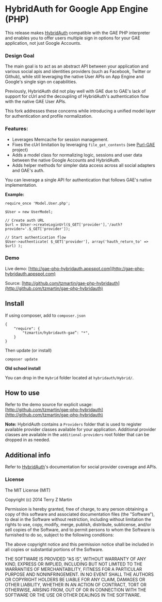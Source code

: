 # HybridAuth for Google App Engine (PHP)

This release makes [HybridAuth](http://hybridauth.sourceforge.net) compatible with the GAE PHP interpreter and enables you to offer users multiple sign in options for your GAE application, not just Google Accounts.

### Design Goal

The main goal is to act as an abstract API between your application and various social apis and identities providers (such as Facebook, Twitter or Github), while still leveraging the native User APIs on App Engine and Google's single sign on capabilities.

Previously, HybridAuth did not play well with GAE due to GAE's lack of support for cUrl and the decoupling of HybridAuth's authentication flow with the native GAE User APIs.

This fork addresses these concerns while introducing a unified model layer for authentication and profile normalization.

### Features:

- Leverages Memcache for session management.
- Fixes the cUrl limitation by leveraging ```file_get_contents``` (see [Purl-GAE](http://github.com/tzmartin/purl-gae) project)
- Adds a model class for normalizing logic, sessions and user data between the native Google Accounts and HybridAuth.
- Adds helper methods for simpler data access across all social adapters and GAE's auth.

You can leverage a single API for authentication that follows GAE's native implementation.

**Example:**

```
require_once 'Model.User.php';

$User = new UserModel;

// Create auth URL
$url = $User->createLoginUrl($_GET['provider'],'/auth?provider='.$_GET['provider']);
      
// Start authentication flow
$User->authenticate( $_GET['provider'], array('hauth_return_to' => $url) );
```

### Demo

Live demo: [http://gae-php-hybridauth.appspot.com](http://gae-php-hybridauth.appspot.com)

Source: [http://github.com/tzmartin/gae-php-hybridauth](http://github.com/tzmartin/gae-php-hybridauth)

## Install

If using composer, add to ```composer.json```

```
{
    "require": {
        "tzmartin/hybridauth-gae”: "*",
    }
}
```
Then update (or install)

```
composer update
```
**Old school install**

You can drop in the ```Hybrid``` folder located at ```hybridauth/Hybrid/```.

## How to use

Refer to the demo source for explicit usage: [http://github.com/tzmartin/gae-php-hybridauth](http://github.com/tzmartin/gae-php-hybridauth)

**Note:** 
HybridAuth contains a ```Providers``` folder that is used to register available provider classes available for your application.  Additional provider classes are available in the ```additional-providers``` root folder that can be dropped in as needed.

## Additional info

Refer to [HybridAuth](http://hybridauth.sourceforge.net/apidoc.html)'s documentation for social provider coverage and APIs.

### License

The MIT License (MIT)

Copyright (c) 2014 Terry Z Martin

Permission is hereby granted, free of charge, to any person obtaining a copy
of this software and associated documentation files (the "Software"), to deal
in the Software without restriction, including without limitation the rights
to use, copy, modify, merge, publish, distribute, sublicense, and/or sell
copies of the Software, and to permit persons to whom the Software is
furnished to do so, subject to the following conditions:

The above copyright notice and this permission notice shall be included in
all copies or substantial portions of the Software.

THE SOFTWARE IS PROVIDED "AS IS", WITHOUT WARRANTY OF ANY KIND, EXPRESS OR
IMPLIED, INCLUDING BUT NOT LIMITED TO THE WARRANTIES OF MERCHANTABILITY,
FITNESS FOR A PARTICULAR PURPOSE AND NONINFRINGEMENT. IN NO EVENT SHALL THE
AUTHORS OR COPYRIGHT HOLDERS BE LIABLE FOR ANY CLAIM, DAMAGES OR OTHER
LIABILITY, WHETHER IN AN ACTION OF CONTRACT, TORT OR OTHERWISE, ARISING FROM,
OUT OF OR IN CONNECTION WITH THE SOFTWARE OR THE USE OR OTHER DEALINGS IN
THE SOFTWARE.
